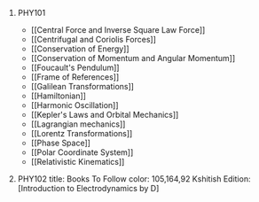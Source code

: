 1. PHY101
	- [[Central Force and Inverse Square Law Force]]
	- [[Centrifugal and Coriolis Forces]]
	- [[Conservation of Energy]]
	- [[Conservation of Momentum and Angular Momentum]]
	- [[Foucault's Pendulum]]
	- [[Frame of References]]
	- [[Galilean Transformations]]
	- [[Hamiltonian]]
	- [[Harmonic Oscillation]]
	- [[Kepler's Laws and Orbital Mechanics]]
	- [[Lagrangian mechanics]]
	- [[Lorentz Transformations]]
	- [[Phase Space]]
	- [[Polar Coordinate System]]
	- [[Relativistic Kinematics]]

2. PHY102
	title: Books To Follow
	color: 105,164,92
	Kshitish Edition: [Introduction to Electrodynamics by D]